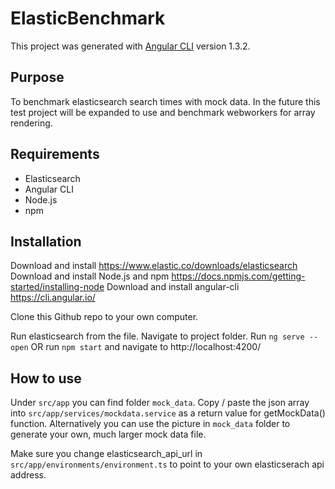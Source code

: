 # ElasticBenchmark

This project was generated with [Angular CLI](https://github.com/angular/angular-cli) version 1.3.2.

## Purpose

To benchmark elasticsearch search times with mock data.
In the future this test project will be expanded to use and benchmark webworkers for array rendering.

## Requirements

- Elasticsearch
- Angular CLI
- Node.js
- npm

## Installation

Download and install https://www.elastic.co/downloads/elasticsearch
Download and install Node.js and npm https://docs.npmjs.com/getting-started/installing-node
Download and install angular-cli https://cli.angular.io/

Clone this Github repo to your own computer.

Run elasticsearch from the file.
Navigate to project folder.
Run `ng serve --open` OR run `npm start` and navigate to http://localhost:4200/

## How to use

Under `src/app` you can find folder `mock_data`.
Copy / paste the json array into `src/app/services/mockdata.service` as a return value for getMockData() function.
Alternatively you can use the picture in `mock_data` folder to generate your own, much larger mock data file.

Make sure you change elasticsearch_api_url in `src/app/environments/environment.ts` to point to your own elasticserach api address.